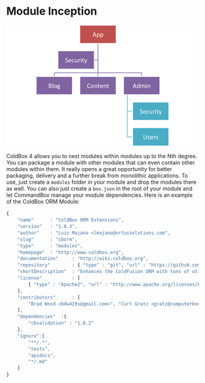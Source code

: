 # Module Inception

![](/images/Modules.png)

ColdBox 4 allows you to nest modules within modules up to the Nth degree. You can package a module with other modules that can even contain other modules within them. It really opens a great opportunity for better packaging, delivery and a further break from monolithic applications. To use, just create a `modules` folder in your module and drop the modules there as well.  You can also just create a `box.json` in the root of your module and let CommandBox manage your module dependencies.  Here is an example of the ColdBox ORM Module:

```js
{
	"name" 		: "ColdBox ORM Extensions",
	"version"	: "1.0.3",
	"author" 	: "Luis Majano <lmajano@ortussolutions.com",
	"slug"		: "cborm",
	"type"		: "modules",
	"homepage"	: "http://www.coldbox.org",
	"documentation"		: "http://wiki.coldbox.org",
	"repository"		: { "type" : "git", "url" : "https://github.com/ColdBox/cbox-cborm" },
	"shortDescription"	: "Enhances the ColdFusion ORM with tons of utilities.",
	"license"			: [ 
		{ "type" : "Apache2", "url" : "http://www.apache.org/licenses/LICENSE-2.0.html" } 
	],
	"contributors"		: [
		"Brad Wood <bdw429s@gmail.com>", "Curt Gratz <gratz@computerknowhow.com>", "Joel Watson <existdissolve@gmail.com>"
	],
	"dependencies" 	:{
		"cbvalidation" : "1.0.2"
	},
	"ignore":[
        "**/.*",
        "tests",
        "apidocs",
        "*/.md"
    ]
}
```



